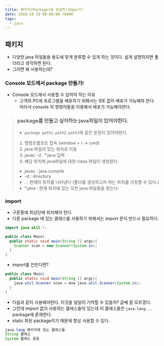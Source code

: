 ```yaml
---
title: 패키지(Package)와 임포트(Import)
date: 2018-10-19 00:00:00 +0900
tags:
  - java
---
```

## 패키지
- 다양한 java 파일들을 용도에 맞게 분류할 수 있게 하는 것이다. 쉽게 설명하자면 폴더라고 생각하면 된다.
- 그러면 왜 사용하는데? 

### Console 모드에서 package 만들기!
- Console 모드에서 사용할 수 있어야 하는 이유
  - 고객의 PC에 프로그램을 배포하기 위해서는 IDE 없이 배포가 가능해야 한다. 따라서 console 의 명령어들을 이용해서 배포가 가능해야한다.

> ### package를 만들고 싶어하는 java파일이 있어야한다.
> - `package path1.path2.path3`와 같은 문장이 있어야한다.
>
>1. 명령프롬프트 접속 (window + r -> cmd)
>2. java 파일이 있는 위치로 이동
>3. javac -d . *.java 입력
>4. 해당 위치에 java파일에 대한 class 파일이 생성된다.
>
> - javac : java compile
> - -d : directory
> - . : 현재의 위치를 나타낸다 (폴더를 생성하고자 하는 위치를 지정할 수 있다.)
> - *.java : 현재 위치에 있는 모든 java 파일들을 찾는다.
>

### import
- 구문중에 최상단에 위치해야 한다.
- 다른 package 에 있는 클래스를 사용하기 위해서는 import 문이 반드시 필요하다.

```java
import java.util.*;

public class Main{
  public static void main(String [] args){
    Scanner scan = new Scanner(System.in);
  }
}
```

- import를 안쓴다면?

```java
public class Main{
  public static void main(String [] args){
    java.util.Scanner scan = enw java.util.Scanner(System.in);
  }
}
```

- 다음과 같이 사용해야한다. 이것을 일일이 기억할 수 있을까? 글쎄 잘 모르겠다.
- 그런데 import 없이 사용하는 클래스들이 있는데 이 클래스들은  `java.lang...` package에 존재한다.
- static 화된 package이기 때문에 항상 사용할 수 있다.

```java
java.lang 패키지에 있는 클래스들
String 클래스
System 클래스 등등
```